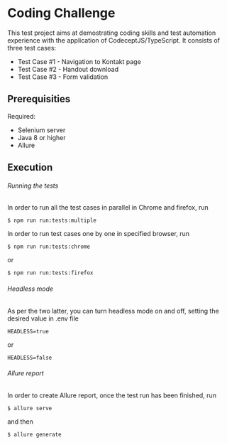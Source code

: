 # Coding Challenge
This test project aims at demostrating coding skills and test automation experience with the application of CodeceptJS/TypeScript. It consists of three test cases:
* Test Case #1 - Navigation to Kontakt page
* Test Case #2 - Handout download
* Test Case #3 - Form validation

## Prerequisities
Required:
* Selenium server
* Java 8 or higher
* Allure

## Execution

###### Running the tests

In order to run all the test cases in parallel in Chrome and firefox, run
```
$ npm run run:tests:multiple
```
In order to run test cases one by one in specified browser, run
```
$ npm run run:tests:chrome
```
or
```
$ npm run run:tests:firefox
```
###### Headless mode
As per the two latter, you can turn headless mode on and off, setting the desired value in .env file
```
HEADLESS=true
```
or
```
HEADLESS=false
```
###### Allure report
In order to create Allure report, once the test run has been finished, run
```
$ allure serve
```
and then
```
$ allure generate
```
